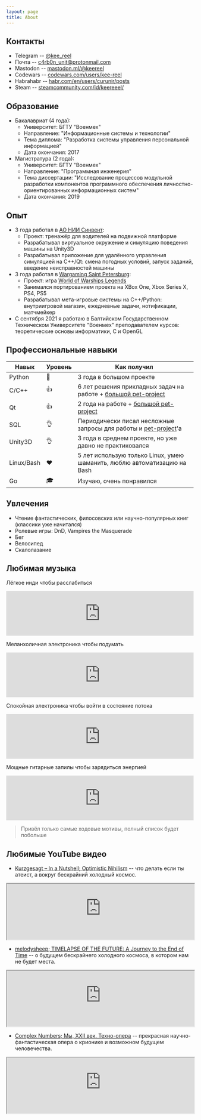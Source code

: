 ```yaml
---
layout: page
title: About
---
```


## Контакты

* Telegram -- [@kee_reel](https://t.me/kee_reel)
* Почта -- c4rb0n_unit@protonmail.com
* Mastodon -- [mastodon.ml/@keereel](https://mastodon.ml/@keereel)
* Codewars -- [codewars.com/users/kee-reel](https://www.codewars.com/users/kee-reel)
* Habrahabr -- [habr.com/en/users/curunir/posts](https://habr.com/en/users/curunir/posts)
* Steam -- [steamcommunity.com/id/keereeel/](https://steamcommunity.com/id/keereeel)

## Образование

* Бакалавриат (4 года):
    * Университет: БГТУ "Военмех"
    * Направление: "Информационные системы и технологии"
    * Тема диплома: "Разработка системы управления персональной информацией"
    * Дата окончания: 2017
* Магистратура (2 года):
    * Университет: БГТУ "Военмех"
    * Направление: "Программная инженерия"
    * Тема диссертации: "Исследование процессов модульной разработки компонентов программного обеспечения личностно-ориентированных информационных систем"
    * Дата окончания: 2019

## Опыт

* 3 года работал в [АО НИИ Синвент](http://sinvent.ru/):
    * Проект: тренажёр для водителей на подвижной платформе
    * Разрабатывал виртуальное окружение и симуляцию поведения машины на Unity3D
    * Разрабатывал приложение для удалённого управления симуляцией на C++/Qt: смена погодных условий, запуск заданий, введение неисправностей машины
* 3 года работал в [Wargaming Saint Petersburg](http://gotominsk.wargaming.com/en/about/our-locations/saint-petersburg/):
    * Проект: игра [World of Warships Legends](https://wowslegends.com/)
    * Занимался портированием проекта на XBox One, Xbox Series X, PS4, PS5
    * Разрабатывал мета-игровые системы на C++/Python: внутриигровой магазин, ежедневные задачи, нотификации, матчмейкер
* С сентября 2021 я работаю в Балтийском Государственном Техническом Университете "Военмех" преподавателем курсов: теоретические основы информатики, C и OpenGL

## Профессиональные навыки

| Навык | Уровень | Как получил |
|-------|---------|-------------|
| Python | 🤟 | 3 года в большом проекте |
| С/C++ | 👍 | 6 лет решения прикладных задач на работе + [большой pet-project](/plag-ru) |
| Qt | 👍 | 2 года на работе + [большой pet-project](/plag-ru) |
| SQL | 👌 | Периодически писал несложные запросы для работы и [pet-project](/plag-ru)'а |
| Unity3D | 👌 | 3 года в среднем проекте, но уже давно не практиковался |
| Linux/Bash | ❤️| 5 лет использую только Linux, умею шаманить, люблю автоматизацию на Bash |
| Go | 🎓 | Изучаю, очень понравился |

## Увлечения

* Чтение фантастических, филосовских или научно-популярных книг (классики уже начитался)
* Ролевые игры: DnD, Vampires the Masquerade
* Бег
* Велосипед
* Скалолазание

## Любимая музыка

Лёгкое инди чтобы расслабиться
<iframe style="border: 0; width: 100%; height: 120px;" src="https://bandcamp.com/EmbeddedPlayer/album=1115961286/size=large/bgcol=2b2b29/linkcol=4a8f42/tracklist=false/artwork=small/transparent=true/" seamless><a href="https://menitrust.bandcamp.com/album/oncle-jazz">Oncle Jazz by Men I Trust</a></iframe>

Меланхоличная электроника чтобы подумать
<iframe style="border: 0; width: 100%; height: 120px;" src="https://bandcamp.com/EmbeddedPlayer/album=2309932254/size=large/bgcol=2b2b29/linkcol=2ebd35/tracklist=false/artwork=small/track=4208802191/transparent=true/" seamless><a href="https://sidewalksandskeletons.bandcamp.com/album/white-light">WHITE LIGHT by Sidewalks and Skeletons</a></iframe>

Спокойная электроника чтобы войти в состояние потока
<iframe style="border: 0; width: 100%; height: 120px;" src="https://bandcamp.com/EmbeddedPlayer/album=535895036/size=large/bgcol=2b2b29/linkcol=4a8f42/tracklist=false/artwork=small/transparent=true/" seamless><a href="https://skytwohigh.bandcamp.com/album/--4">東京に忘れた夢 by SkyTwoHigh</a></iframe>

Мощные гитарные запилы чтобы зарядиться энергией
<iframe style="border: 0; width: 100%; height: 120px;" src="https://bandcamp.com/EmbeddedPlayer/album=365385341/size=large/bgcol=2b2b29/linkcol=4a8f42/tracklist=false/artwork=small/track=342734637/transparent=true/" seamless><a href="https://dancewiththedead.bandcamp.com/album/the-shape">THE SHAPE by DANCE WITH THE DEAD</a></iframe>

> Привёл только самые ходовые мотивы, полный список будет побольше

## Любимые YouTube видео

* [Kurzgesagt – In a Nutshell; Optimistic Nihilism](https://www.youtube.com/watch?v=MBRqu0YOH14) -- что делать если ты атеист, а вокруг бескрайний холодный космос.

<iframe width="100%" src="https://www.youtube-nocookie.com/embed/MBRqu0YOH14"></iframe>

* [melodysheep; TIMELAPSE OF THE FUTURE: A Journey to the End of Time](https://youtu.be/uD4izuDMUQA) -- о будущем бескрайнего холодного космоса, в котором нам не будет места.

<iframe width="100%" src="https://www.youtube-nocookie.com/embed/uD4izuDMUQA"></iframe>

* [Complex Numbers; Мы, XXII век. Техно-опера](https://youtu.be/YrXk2buqsgg) -- прекрасная научно-фантастическая опера о крионике и возможном будущем человечества.

<iframe width="100%" src="https://www.youtube-nocookie.com/embed/YrXk2buqsgg"></iframe>
